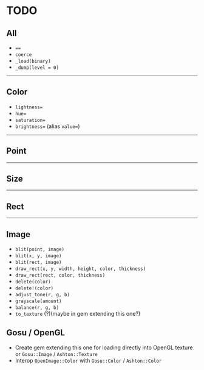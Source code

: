 # TODO

## All

* `==`
* `coerce`
* `_load(binary)`
* `_dump(level = 0)`

___

## Color

* `lightness=`
* `hue=`
* `saturation=`
* `brightness=` (alias `value=`)

___

## Point

___

## Size

___

## Rect

___

## Image

* `blit(point, image)`
* `blit(x, y, image)`
* `blit(rect, image)`
* `draw_rect(x, y, width, height, color, thickness)`
* `draw_rect(rect, color, thickness)`
* `delete(color)`
* `delete!(color)`
* `adjust_tone(r, g, b)`
* `grayscale(amount)`
* `balance(r, g, b)`
* `to_texture` (?)(maybe in gem extending this one?)

## Gosu / OpenGL

* Create gem extending this one for loading directly into OpenGL texture or `Gosu::Image` / `Ashton::Texture`
* Interop `OpenImage::Color` with `Gosu::Color` / `Ashton::Color`

